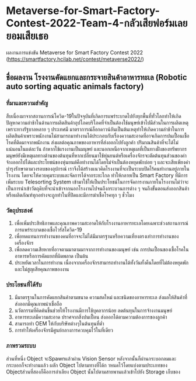# Metaverse-for-Smart-Factory-Contest-2022-Team-4-กลัวเสียฟอร์มเลยยอมเสียเธอ
ผลงานการแข่งขัน Metaverse for Smart Factory Contest 2022 (https://smartfactory.hcilab.net/contest/metaverse2022/)
## ชื่อผลงาน โรงงานคัดแยกและกระจายสินค้าอาหารทะเล (Robotic auto sorting aquatic animals factory)
### ที่มาและความสำคัญ
สืบเนื่องมาจากสถานการณ์โควิด-19ในปัจจุบันที่เกิดการแพร่ระบาดไปยังทุกพื้นที่ทั่วโลกทำให้เกิดปัญหาความล่าช้าในด้านการผลิตสินค้าอุปโภคบริโภคที่จำเป็นต้องใช้มนุษย์เข้าไปมีส่วนในการผลิตเหตุเพราะทางรัฐบาลหลาย ๆ ประเทศมี มาตราการณ์ล็อกดาวน์อันเป็นต้นเหตุทำให้เกิดความล่าช้าในการผลิตสินค้าเพราะพนักงานไม่สามารถมาทำงานได้ประกอบกับเรื่องความสะอาดที่อาจเกิดการปนเปื้อนเชื้อโรคที่ติดมาจากพนักงาน ส่งผลต่อคุณภาพของอาหารที่ส่งออกไปยังลูกค้า ปริมาณสินค้าที่จะได้ไม่แน่นอนในแต่ละวัน ถ้าหากใช้แรงงานเป็นมนุษย์ และนอกเหนือจากเหตุผลที่เป็นทางฝั่งของทรัพยากร มนุษย์ยังมีเหตุผลทางด้านของต้นทุนที่หากเปลี่ยนมาใช้หุ่นยนต์หรือเครื่องจักรจะตัดต้นทุนส่วนของค่าจ้างออกไปได้และประโยชน์ของหุ่นยนต์คือทำงานได้โดยไม่จำเป็นต้องหยุดพักบ่อย ๆ และจะเสียเพียงค่าบำรุงรักษาตามวงรอบของอุปกรณ์ เราจึงได้สร้างแนวคิดโรงงานที่จะเป็นระบบปิดไร้คนทำงานอยู่ภายในโรงงาน โดยจะให้ควบคุมระบบและจัดการได้จากระยะไกล ทำให้กลายเป็น Smart Factory ที่มีการเพิ่มระบบ Telesorting System เข้ามาใช้ให้เป็นประโยชน์ในการจัดการงานภายในโรงงานไม่ว่าจะเป็นการนำเข้าวัตถุดิบที่จะนำเข้าจากนอกโรงงานไปจนถึงกระบวนการต่าง ๆ จนถึงขั้นตอนส่งออกสินค้าหรือผลิตภัณฑ์ทุกอย่างจะถูกทำในที่ปิดและมีการฆ่าเชื้อโรคทุก ๆ ชั่วโมง
### วัตถุประสงค์
1. เพื่อเพิ่มประสิทธิภาพและคุณภาพความสะอาดให้กับโรงงานอาหารทะเลโดยเฉพาะช่วงสถานการณ์การแพร่ระบาดของเชื้อไวรัสโควิด-19
2. เพื่อทดแทนการทำงานของคนที่อาจจะไม่ได้มีมาตรฐานหรือความเที่ยงตรงเท่าการทำงานของเครื่องจักร
3. เพื่อลดความเสียหายที่อาจตามมาตามมาจากการทำงานของมนุษย์ เช่น การปนเปื้อนของเชื้อโรคในอาหารหรือการคัดแยกที่ผิดพลาด เป็นต้น
4. ประหยัดเวลาในการทำงาน เนื่องจากเครื่องจักรสามารถทำงานได้ทั้งวันทั้งคืนโดยที่ไม่ต้องหยุดพักและไม่สูญเสียคุณภาพของงาน
### ประโยชนที่ได้รับ
1. มีมาตรฐานในการคัดแยกสินค้าตามขนาด ความสดใหม่ และชนิดของอาหารทะเล ส่งผลให้สินค้าที่ส่งออกมีคุณภาพน่าเชื่อถือ
2. นวัตกรรมที่คิดค้นขึ้นช่วยให้โรงงานมีการใช้บุคลากรน้อย ลดต้นทุนในการจ้างงานมนุษย์
3. อาหารทะเลมีความสะอาด ปราศจากสิ่งปนเปื้อน ส่งออกได้ตามความต้องการของลูกค้า
4. สามารถทำ OEM ให้กับบริษัทต่างๆในต้นทุนที่ต่ำ
5. การทำให้เครื่องจักรมีศูนย์กลางการควบคุมไว้ในที่เดียว
### ภาพรวมระบบ 
ส่วนที่หนึ่ง Object จะSpawnแล้วผ่าน Vision Sensor หลังจากนั้นก็ผ่านกระบอกลมและกระบอกก็จะทำงานแล้ว ผลัก Object ไปตามทางที่ได้ก าหนดไว้โดยแบ่งตามประเภทของ Objectส่วนที่สองก็คือการลำเลียง Object นั้นไปตามสายพานแล้วเข้าไปยัง Storage เก็บของ

